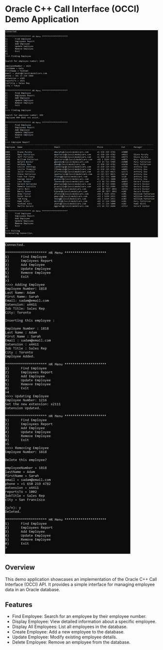 # Oracle C++ Call Interface (OCCI) Demo Application

![image1](/images/img0.png)

![image2](/images/img1.png)

## Overview
This demo application showcases an implementation of the Oracle C++ Call Interface (OCCI) API. It provides a simple interface for managing employee data in an Oracle database.

## Features
- Find Employee: Search for an employee by their employee number.
- Display Employee: View detailed information about a specific employee.
- Display All Employees: List all employees in the database.
- Create Employee: Add a new employee to the database.
- Update Employee: Modify existing employee details.
- Delete Employee: Remove an employee from the database.

